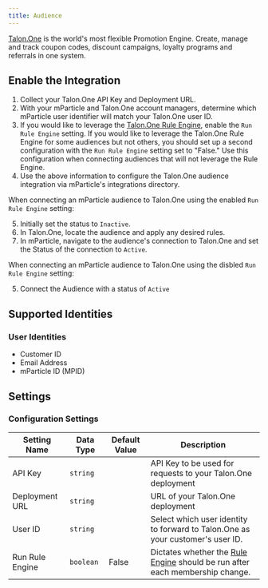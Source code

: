 ```yaml
---
title: Audience
---
```


[Talon.One](https://www.talon.one/?utm_source=mparticle&utm_medium=docs&utm_campaign=partners) is the world's most flexible Promotion Engine. Create, manage and track coupon codes, discount campaigns, loyalty programs and referrals in one system.

## Enable the Integration

1. Collect your Talon.One API Key and Deployment URL. 
2. With your mParticle and Talon.One account managers, determine which mParticle user identifier will match your Talon.One user ID.
3. If you would like to leverage the [Talon.One Rule Engine](https://help.talon.one/hc/en-us/articles/360005130799-The-Rule-Builder/?utm_source=mparticle&utm_medium=docs&utm_campaign=partners), enable the `Run Rule Engine` setting. If you would like to leverage the Talon.One Rule Engine for some audiences but not others, you should set up a second configuration with the `Run Rule Engine` setting set to "False." Use this configuration when connecting audiences that will not leverage the Rule Engine.
4. Use the above information to configure the Talon.One audience integration via mParticle's integrations directory.

When connecting an mParticle audience to Talon.One using the enabled `Run Rule Engine` setting:

5. Initially set the status to `Inactive`.
6. In Talon.One, locate the audience and apply any desired rules.
7. In mParticle, navigate to the audience's connection to Talon.One and set the Status of the connection to `Active`. 

When connecting an mParticle audience to Talon.One using the disbled `Run Rule Engine` setting:

5. Connect the Audience with a status of `Active`

## Supported Identities

### User Identities

* Customer ID
* Email Address
* mParticle ID (MPID)

## Settings

### Configuration Settings

Setting Name | Data Type | Default Value | Description
|---|---|---|---
| API Key | `string` |  | API Key to be used for requests to your Talon.One deployment
| Deployment URL | `string` | | URL of your Talon.One deployment
| User ID | `string` | | Select which user identity to forward to Talon.One as your customer's user ID.
| Run Rule Engine | `boolean` | False | Dictates whether the [Rule Engine](https://help.talon.one/hc/en-us/articles/360005130799-The-Rule-Builder/?utm_source=mparticle&utm_medium=docs&utm_campaign=partners) should be run after each membership change.

